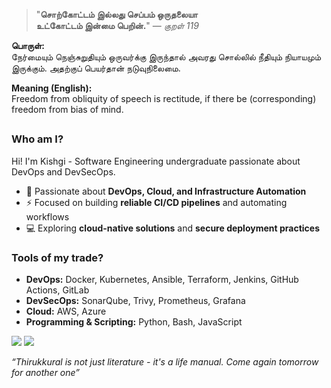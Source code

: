 <div align="left">

> "**சொற்கோட்டம் இல்லது செப்பம் ஒருதலையா**  
> **உட்கோட்டம் இன்மை பெறின்.**" — *குறள் 119*

</div>

**பொருள்:**  
நேர்மையும் நெஞ்சுறுதியும் ஒருவர்க்கு இருந்தால் அவரது சொல்லில் நீதியும் நியாயமும் இருக்கும். அதற்குப் பெயர்தான் நடுவுநிலைமை.

**Meaning (English):**  
Freedom from obliquity of speech is rectitude, if there be (corresponding) freedom from bias of mind.


## 
### Who am I?
Hi! I'm Kishgi - Software Engineering undergraduate passionate about DevOps and DevSecOps.  
- 🔧 Passionate about **DevOps, Cloud, and Infrastructure Automation**  
- ⚡ Focused on building **reliable CI/CD pipelines** and automating workflows   
- 💻 Exploring **cloud-native solutions** and **secure deployment practices** 

### Tools of my trade?
- **DevOps:** Docker, Kubernetes, Ansible, Terraform, Jenkins, GitHub Actions, GitLab 
- **DevSecOps:** SonarQube, Trivy, Prometheus, Grafana 
- **Cloud:** AWS, Azure
- **Programming & Scripting:** Python, Bash, JavaScript  


[![](https://img.shields.io/badge/linkedin-0a66c2)](http://linkedin.com/in/kishgi) [![](https://img.shields.io/badge/portfolio-8A2BE2)](http://kishgi.vercel.app)

</pre>

*“Thirukkural is not just literature - it's a life manual. Come again tomorrow for another one”*
